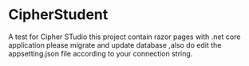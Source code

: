 # CipherStudent
A test for Cipher STudio
this project contain razor pages with .net core application
please migrate and update database ,also do edit the appsetting.json file according to your connection string.
